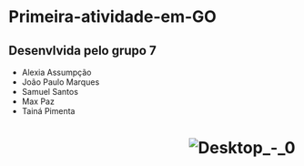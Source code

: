 # Primeira-atividade-em-GO

<h2> Desenvlvida pelo grupo 7</h2>

 * Alexia Assumpção
 * João Paulo Marques
 * Samuel Santos
 * Max Paz
 * Tainá Pimenta

<h1 align="right">  

![Desktop_-_0](https://cdn.dribbble.com/users/743744/screenshots/7321761/media/cb8afeadbd84d54f473c7fa89746e043.jpg?compress=1&resize=400x300)
</h1>
